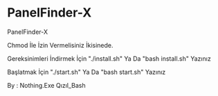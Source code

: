 # PanelFinder-X
PanelFinder-X

Chmod İle İzin Vermelisiniz İkisinede.

Gereksinimleri İndirmek İçin "./install.sh" Ya Da "bash install.sh" Yazınız

Başlatmak İçin "./start.sh" Ya Da "bash start.sh" Yazınız

By : Nothing.Exe
Qızıl_Bash
